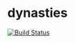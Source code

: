 # dynasties
[![Build Status](https://travis-ci.org/wxh06/dynasties.svg)](https://travis-ci.org/wxh06/dynasties)
